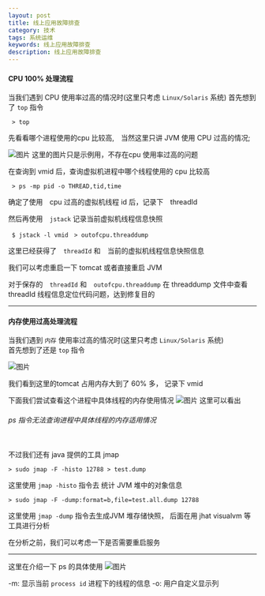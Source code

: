 ```yaml
---
layout: post
title: 线上应用故障排查
category: 技术
tags: 系统运维
keywords: 线上应用故障排查
description: 线上应用故障排查
---
```


#### CPU 100% 处理流程

当我们遇到 CPU 使用率过高的情况时(这里只考虑 `Linux/Solaris` 系统)
首先想到了 `top` 指令

     > top
先看看哪个进程使用的cpu 比较高,　当然这里只讲 JVM 使用 CPU 过高的情况;

![图片](/assets/picture/top_cpu_fix.png "top 指令执行效果图")
这里的图片只是示例用，不存在cpu 使用率过高的问题

在查询到 vmid 后，查询虚拟机进程中哪个线程使用的 cpu 比较高

     > ps -mp pid -o THREAD,tid,time

确定了使用　cpu 过高的虚拟机线程 id 后，记录下　threadId

然后再使用　`jstack` 记录当前虚拟机线程信息快照

     $ jstack -l vmid　> outofcpu.threaddump

 这里已经获得了　`threadId` 和　当前的虚拟机线程信息快照信息

 我们可以考虑重启一下 tomcat 或者直接重启 JVM

 对于保存的　`threadId` 和　`outofcpu.threaddump`
 在 threaddump 文件中查看　threadId 线程信息定位代码问题，达到修复目的

-----------------------------------

#### 内存使用过高处理流程
当我们遇到 `内存`  使用率过高的情况时(这里只考虑 `Linux/Solaris` 系统)<br />
首先想到了还是 `top` 指令

![图片](/assets/picture/top_mem.png "top 指令执行效果图")

我们看到这里的tomcat 占用内存大到了 60% 多， 记录下 vmid

下面我们尝试查看这个进程中具体线程的内存使用情况
![图片](/assets/picture/ps_thread_mem_bug.png "ps 指令无法查询进程中具体线程的内存适用情况")
这里可以看出
###### ps 指令无法查询进程中具体线程的内存适用情况
<br />
不过我们还有 java 提供的工具 jmap

    > sudo jmap -F -histo 12788 > test.dump

这里使用 `jmap -histo` 指令去 统计 JVM 堆中的对象信息

    > sudo jmap -F -dump:format=b,file=test.all.dump 12788

这里使用 `jmap -dump` 指令去生成JVM 堆存储快照， 后面在用 jhat visualvm 等工具进行分析

在分析之前，我们可以考虑一下是否需要重启服务


--------

这里在介绍一下 ps 的具体使用
![图片](/assets/picture/ps_help.png "ps 帮助信息")

-m: 显示当前 `process id` 进程下的线程的信息
-o: 用户自定义显示列
